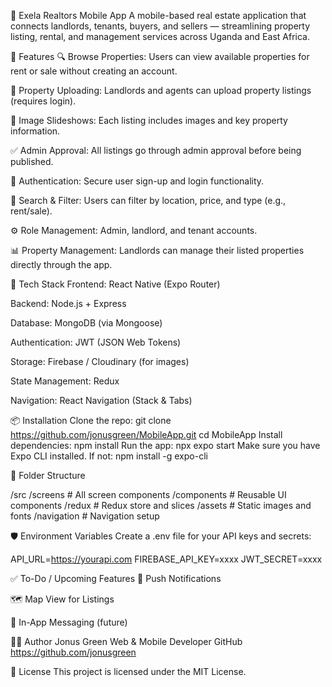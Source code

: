 📱 Exela Realtors Mobile App
A mobile-based real estate application that connects landlords, tenants, buyers, and sellers — streamlining property listing, rental, and management services across Uganda and East Africa.

📌 Features
🔍 Browse Properties: Users can view available properties for rent or sale without creating an account.

🏡 Property Uploading: Landlords and agents can upload property listings (requires login).

📸 Image Slideshows: Each listing includes images and key property information.

✅ Admin Approval: All listings go through admin approval before being published.

🔐 Authentication: Secure user sign-up and login functionality.

📍 Search & Filter: Users can filter by location, price, and type (e.g., rent/sale).

⚙️ Role Management: Admin, landlord, and tenant accounts.

📊 Property Management: Landlords can manage their listed properties directly through the app.

🚀 Tech Stack
Frontend: React Native (Expo Router)

Backend: Node.js + Express

Database: MongoDB (via Mongoose)

Authentication: JWT (JSON Web Tokens)

Storage: Firebase / Cloudinary (for images)

State Management: Redux

Navigation: React Navigation (Stack & Tabs)

📦 Installation
Clone the repo:
git clone https://github.com/jonusgreen/MobileApp.git
cd MobileApp
Install dependencies:
npm install
Run the app:
npx expo start
Make sure you have Expo CLI installed. If not:
npm install -g expo-cli

📁 Folder Structure

/src
  /screens        # All screen components
  /components     # Reusable UI components
  /redux          # Redux store and slices
  /assets         # Static images and fonts
  /navigation     # Navigation setup

🛡️ Environment Variables
Create a .env file for your API keys and secrets:

API_URL=https://yourapi.com
FIREBASE_API_KEY=xxxx
JWT_SECRET=xxxx

✅ To-Do / Upcoming Features
🔔 Push Notifications

🗺️ Map View for Listings

💬 In-App Messaging (future)


🧑‍💻 Author
Jonus Green
Web & Mobile Developer
GitHub https://github.com/jonusgreen

📄 License
This project is licensed under the MIT License.